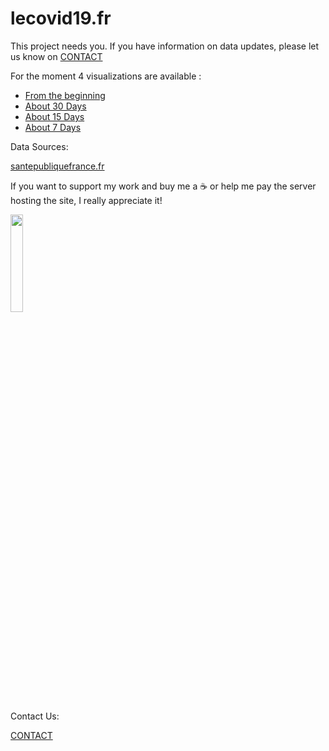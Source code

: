 # lecovid19.fr

This project needs you. If you have information on data updates, please let us know on <a traget="_blank" href="https://lecovid19.fr.contact"> CONTACT</a>

For the moment 4 visualizations are available :
<ul>
<li><a traget="_blank" href="https://lecovid19.fr">From the beginning</a></li>
<li><a traget="_blank" href="https://lecovid19.fr/graphiques-sur-30-jours/">About 30 Days</a></li>
<li><a traget="_blank" href="https://lecovid19.fr/graphiques-sur-15-jours/">About 15 Days</a></li>
<li><a traget="_blank" href="https://lecovid19.fr/graphiques-sur-7-jours/">About 7 Days</a></li>
</ul>

Data Sources:

<a traget="_blank" href="https://www.santepubliquefrance.fr">santepubliquefrance.fr</a>

If you want to support my work and buy me a ☕ or help me pay the server hosting the site, I really appreciate it!

<a href="https://paypal.me/pools/c/8n7Y5ARSxL"><img width="20%" height="20%" src="https://lecovid19.fr/wp-content/uploads/2020/03/PayPal.png"></a>

Contact Us: 

<a traget="_blank" href="https://lecovid19.fr.contact"> CONTACT</a>

